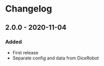 # Changelog


## 2.0.0 - 2020-11-04

### Added
- First release
- Separate config and data from DiceRobot
